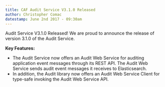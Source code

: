 ```yaml
---
title: CAF Audit Service V3.1.0 Released
author: Christopher Comac
datestamp: June 2nd 2017 - 09:30am
---
```


Audit Service V3.1.0 Released!
We are proud to announce the release of version 3.1.0 of the Audit Service.

**Key Features:**

- The Audit Service now offers an Audit Web Service for auditing application event messages through its REST API. The Audit Web Service sends audit event messages it receives to Elasticsearch.
- In addition, the Audit library now offers an Audit Web Service Client for type-safe invoking the Audit Web Service API.
